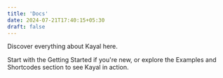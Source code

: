 ```yaml
---
title: 'Docs'
date: 2024-07-21T17:40:15+05:30
draft: false
---
```

Discover everything about Kayal here.

Start with the Getting Started if you're new, or explore the Examples and Shortcodes section to see Kayal in action.
